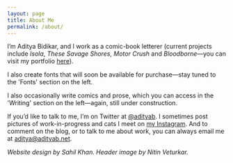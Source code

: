 ```yaml
---
layout: page
title: About Me
permalink: /about/
---
```


I’m Aditya Bidikar, and I work as a comic-book letterer (current projects include _Isola_, _These Savage Shores_, _Motor Crush_ and _Bloodborne_—you can visit my portfolio [here](/lettering)).

I also create fonts that will soon be available for purchase—stay tuned to the 'Fonts' section on the left.

I also occasionally write comics and prose, which you can access in the 'Writing' section on the left—again, still under construction.

If you’d like to talk to me, I’m on Twitter at [@adityab](https://twitter.com/adityab). I sometimes post pictures of work-in-progress and cats I meet on [my Instagram](http://instagram.com/adityabidikar). And to comment on the blog, or to talk to me about work, you can always email me at [aditya@adityab.net](mailto:aditya@adityab.net).

_Website design by Sahil Khan. Header image by Nitin Veturkar._